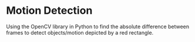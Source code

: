 # Motion Detection

Using the OpenCV library in Python to find the absolute difference between frames to detect objects/motion depicted by a red rectangle.
